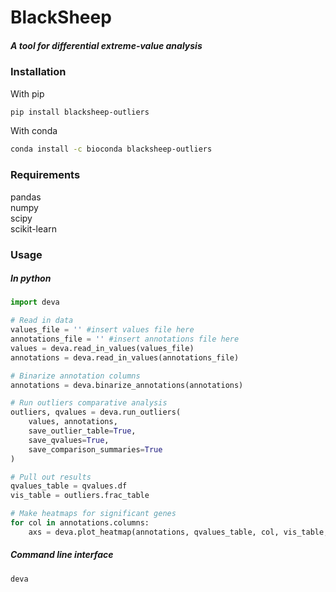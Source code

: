 # BlackSheep
##### A tool for differential extreme-value analysis

### Installation
With pip
```bash
pip install blacksheep-outliers
```
With conda
```bash
conda install -c bioconda blacksheep-outliers
```

### Requirements
pandas  
numpy  
scipy  
scikit-learn  


### Usage
##### In python
```python
import deva

# Read in data
values_file = '' #insert values file here
annotations_file = '' #insert annotations file here
values = deva.read_in_values(values_file)
annotations = deva.read_in_values(annotations_file)

# Binarize annotation columns
annotations = deva.binarize_annotations(annotations)

# Run outliers comparative analysis
outliers, qvalues = deva.run_outliers(
    values, annotations, 
    save_outlier_table=True,
    save_qvalues=True, 
    save_comparison_summaries=True
)

# Pull out results
qvalues_table = qvalues.df
vis_table = outliers.frac_table

# Make heatmaps for significant genes
for col in annotations.columns:
    axs = deva.plot_heatmap(annotations, qvalues_table, col, vis_table, savefig=True)

```

##### Command line interface
```bash
deva 
``` 